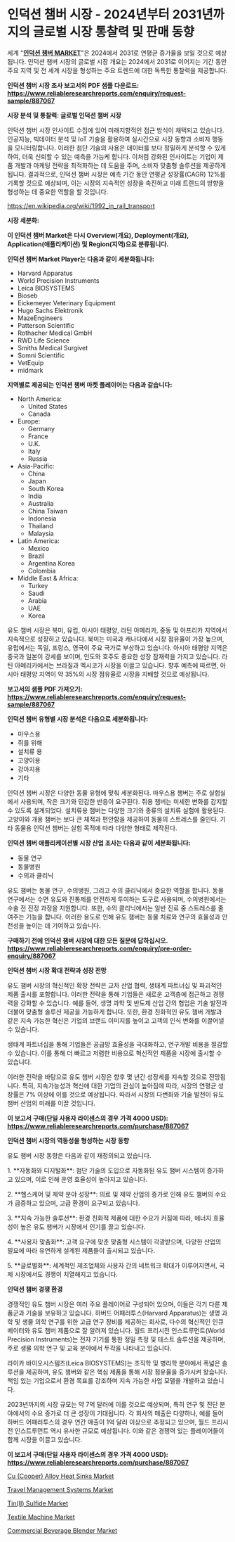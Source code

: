 <p><h1>인덕션 챔버 시장 - 2024년부터 2031년까지의 글로벌 시장 통찰력 및 판매 동향</h1></p><p>세계 "<strong><a href="https://www.reliableresearchreports.com/induction-chambers-r887067?utm_campaign=105&utm_medium=8&utm_source=Github&utm_content=ia&utm_term=22102024&utm_id=induction-chambers">인덕션 챔버 MARKET</a></strong>"은 2024에서 2031로 연평균 증가율을 보일 것으로 예상됩니다. 인덕션 챔버 시장의 글로벌 시장 개요는 2024에서 2031로 이어지는 기간 동안 주요 지역 및 전 세계 시장을 형성하는 주요 트렌드에 대한 독특한 통찰력을 제공합니다.</p>
<p><strong>인덕션 챔버 시장 조사 보고서의 PDF 샘플 다운로드: <a href="https://www.reliableresearchreports.com/enquiry/request-sample/887067?utm_campaign=105&utm_medium=8&utm_source=Github&utm_content=ia&utm_term=22102024&utm_id=induction-chambers">https://www.reliableresearchreports.com/enquiry/request-sample/887067</a></strong></p>
<p><strong>시장 분석 및 통찰력: 글로벌 인덕션 챔버 시장</strong></p>
<p><p>인덕션 챔버 시장 인사이트 수집에 있어 미래지향적인 접근 방식이 채택되고 있습니다. 인공지능, 빅데이터 분석 및 IoT 기술을 활용하여 실시간으로 시장 동향과 소비자 행동을 모니터링합니다. 이러한 첨단 기술의 사용은 데이터를 보다 정밀하게 분석할 수 있게 하여, 더욱 신뢰할 수 있는 예측을 가능케 합니다. 이처럼 강화된 인사이트는 기업이 제품 개발과 마케팅 전략을 최적화하는 데 도움을 주며, 소비자 맞춤형 솔루션을 제공하게 됩니다. 결과적으로, 인덕션 챔버 시장은 예측 기간 동안 연평균 성장률(CAGR) 12%를 기록할 것으로 예상되며, 이는 시장의 지속적인 성장을 촉진하고 미래 트렌드의 방향을 형성하는 데 중요한 역할을 할 것입니다.</p></p>
<p><a href="%7CAUTHORITHY_DOMAIN_URL%7C?utm_campaign=105&utm_medium=8&utm_source=Github&utm_content=ia&utm_term=22102024&utm_id=induction-chambers">https://en.wikipedia.org/wiki/1992_in_rail_transport</a></p>
<p><strong>시장 세분화:</strong></p>
<p><strong>이 인덕션 챔버 Market은 다시 Overview(개요), Deployment(개요), Application(애플리케이션) 및 Region(지역)으로 분류됩니다.</strong></p>
<p><strong>인덕션 챔버 Market Player는 다음과 같이 세분화됩니다:</strong></p>
<p><ul><li>Harvard Apparatus</li><li>World Precision Instruments</li><li>Leica BIOSYSTEMS</li><li>Bioseb</li><li>Eickemeyer Veterinary Equipment</li><li>Hugo Sachs Elektronik</li><li>MazeEngineers</li><li>Patterson Scientific</li><li>Rothacher Medical GmbH</li><li>RWD Life Science</li><li>Smiths Medical Surgivet</li><li>Somni Scientific</li><li>VetEquip</li><li>midmark</li></ul></p>
<p><strong>지역별로 제공되는 인덕션 챔버 마켓 플레이어는 다음과 같습니다:</strong></p>
<p><ul>
    <li>
        North America:
        <ul>
            <li>United States</li>
            <li>Canada</li>
        </ul>
    </li>
    <li>
        Europe:
        <ul>
            <li>Germany</li>
            <li>France</li>
            <li>U.K.</li>
            <li>Italy</li>
            <li>Russia</li>
        </ul>
    </li>
    <li>
        Asia-Pacific:
        <ul>
            <li>China</li>
            <li>Japan</li>
            <li>South Korea</li>
            <li>India</li>
            <li>Australia</li>
            <li>China Taiwan</li>
            <li>Indonesia</li>
            <li>Thailand</li>
            <li>Malaysia</li>
        </ul>
    </li>
    <li>
        Latin America:
        <ul>
            <li>Mexico</li>
            <li>Brazil</li>
            <li>Argentina Korea</li>
            <li>Colombia</li>
        </ul>
    </li>
    <li>
        Middle East & Africa:
        <ul>
            <li>Turkey</li>
            <li>Saudi</li>
            <li>Arabia</li>
            <li>UAE</li>
            <li>Korea</li>
        </ul>
    </li>
    </ul></p>
<p><p>유도 챔버 시장은 북미, 유럽, 아시아 태평양, 라틴 아메리카, 중동 및 아프리카 지역에서 지속적으로 성장하고 있습니다. 북미는 미국과 캐나다에서 시장 점유율이 가장 높으며, 유럽에서는 독일, 프랑스, 영국이 주요 국가로 부상하고 있습니다. 아시아 태평양 지역은 중국과 일본이 강세를 보이며, 인도와 호주도 중요한 성장 잠재력을 가지고 있습니다. 라틴 아메리카에서는 브라질과 멕시코가 시장을 이끌고 있습니다. 향후 예측에 따르면, 아시아 태평양 지역이 약 35%의 시장 점유율로 시장을 지배할 것으로 예상됩니다.</p></p>
<p><strong>보고서의 샘플 PDF 가져오기: <a href="https://www.reliableresearchreports.com/enquiry/request-sample/887067?utm_campaign=105&utm_medium=8&utm_source=Github&utm_content=ia&utm_term=22102024&utm_id=induction-chambers">https://www.reliableresearchreports.com/enquiry/request-sample/887067</a></strong></p>
<p><strong>인덕션 챔버 유형별 시장 분석은 다음으로 세분화됩니다:</strong></p>
<p><ul><li>마우스용</li><li>쥐를 위해</li><li>설치류 용</li><li>고양이용</li><li>강아지용</li><li>기타</li></ul></p>
<p><p>인덕션 챔버 시장은 다양한 동물 유형에 맞춰 세분화된다. 마우스용 챔버는 주로 실험실에서 사용되며, 작은 크기와 민감한 반응이 요구된다. 쥐용 챔버는 미세한 변화를 감지할 수 있도록 설계되었다. 설치류용 챔버는 다양한 크기와 종류의 설치류 실험에 활용된다. 고양이와 개용 챔버는 보다 큰 체적과 편안함을 제공하여 동물의 스트레스를 줄인다. 기타 동물용 인덕션 챔버는 실험 목적에 따라 다양한 형태로 제작된다.</p></p>
<p><strong>인덕션 챔버 애플리케이션별 시장 산업 조사는 다음과 같이 세분화됩니다:</strong></p>
<p><ul><li>동물 연구</li><li>동물병원</li><li>수의과 클리닉</li></ul></p>
<p><p>유도 챔버는 동물 연구, 수의병원, 그리고 수의 클리닉에서 중요한 역할을 합니다. 동물 연구에서는 수면 유도와 진통제를 안전하게 투여하는 도구로 사용되며, 수의병원에서는 수술 전 진정 과정을 지원합니다. 또한, 수의 클리닉에서는 일반 진료 중 스트레스를 줄여주는 기능을 합니다. 이러한 용도로 인해 유도 챔버는 동물 치료와 연구의 효율성과 안전성을 높이는 데 기여하고 있습니다.</p></p>
<p><strong>구매하기 전에 인덕션 챔버 시장에 대한 모든 질문에 답하십시오. <a href="https://www.reliableresearchreports.com/enquiry/pre-order-enquiry/887067?utm_campaign=105&utm_medium=8&utm_source=Github&utm_content=ia&utm_term=22102024&utm_id=induction-chambers">https://www.reliableresearchreports.com/enquiry/pre-order-enquiry/887067</a></strong></p>
<p><strong>인덕션 챔버 시장 확대 전략과 성장 전망</strong></p>
<p><p>유도 챔버 시장의 혁신적인 확장 전략은 교차 산업 협력, 생태계 파트너십 및 파괴적인 제품 출시를 포함합니다. 이러한 전략을 통해 기업들은 새로운 고객층에 접근하고 경쟁력을 강화할 수 있습니다. 예를 들어, 생명 과학 및 반도체 산업 간의 협업은 기술 발전과 더불어 맞춤형 솔루션 제공을 가능하게 합니다. 또한, 환경 친화적인 유도 챔버 개발과 같은 지속 가능한 혁신은 기업의 브랜드 이미지를 높이고 고객의 인식 변화를 이끌어낼 수 있습니다.</p><p>생태계 파트너십을 통해 기업들은 공급망 효율성을 극대화하고, 연구개발 비용을 절감할 수 있습니다. 이를 통해 더 빠르고 저렴한 비용으로 혁신적인 제품을 시장에 출시할 수 있습니다. </p><p>이러한 전략을 바탕으로 유도 챔버 시장은 향후 몇 년간 성장세를 지속할 것으로 전망됩니다. 특히, 지속가능성과 혁신에 대한 기업의 관심이 높아짐에 따라, 시장의 연평균 성장률은 7% 이상에 이를 것으로 예상됩니다. 따라서 시장의 다변화와 기술 발전이 유도 챔버 산업의 미래를 이끌 것입니다.</p></p>
<p><strong>이 보고서 구매(단일 사용자 라이센스의 경우 가격 4000 USD): <a href="https://www.reliableresearchreports.com/purchase/887067?utm_campaign=105&utm_medium=8&utm_source=Github&utm_content=ia&utm_term=22102024&utm_id=induction-chambers">https://www.reliableresearchreports.com/purchase/887067</a></strong></p>
<p><strong>인덕션 챔버 시장의 역동성을 형성하는 시장 동향</strong></p>
<p><p>유도 챔버 시장 동향은 다음과 같이 재정의되고 있습니다.</p><p>1. **자동화와 디지털화**: 첨단 기술의 도입으로 자동화된 유도 챔버 시스템이 증가하고 있으며, 이로 인해 운영 효율성이 높아지고 있습니다.</p><p>2. **헬스케어 및 제약 분야 성장**: 의료 및 제약 산업의 증가로 인해 유도 챔버의 수요가 급증하고 있으며, 고급 환경이 요구되고 있습니다.</p><p>3. **지속 가능한 솔루션**: 환경 친화적 제품에 대한 수요가 커짐에 따라, 에너지 효율성이 높은 유도 챔버가 시장에서 인기를 끌고 있습니다.</p><p>4. **사용자 맞춤화**: 고객 요구에 맞춘 맞춤형 시스템이 각광받으며, 다양한 산업의 필요에 따라 유연하게 설계된 제품들이 출시되고 있습니다.</p><p>5. **글로벌화**: 세계적인 제조업체와 사용자 간의 네트워크 확대가 이루어지면서, 국제 시장에서도 경쟁이 치열해지고 있습니다.</p></p>
<p><strong>인덕션 챔버 경쟁 환경</strong></p>
<p><p>경쟁적인 유도 챔버 시장은 여러 주요 플레이어로 구성되어 있으며, 이들은 각기 다른 제품군과 기술을 보유하고 있습니다. 하버드 어패러투스(Harvard Apparatus)는 생명 과학 및 생물 의학 연구를 위한 고급 연구 장비를 제공하는 회사로, 다수의 혁신적인 인큐베이터와 유도 챔버 제품으로 잘 알려져 있습니다. 월드 프리시전 인스트루먼트(World Precision Instruments)는 전자 기기를 통한 정밀 측정 및 테스트 솔루션을 제공하며, 주로 생물 의학 연구 및 교육 분야에서 두각을 나타내고 있습니다.</p><p>라이카 바이오시스템즈(Leica BIOSYSTEMS)는 조직학 및 병리학 분야에서 폭넓은 솔루션을 제공하며, 유도 챔버와 같은 핵심 제품을 통해 시장 점유율을 증가시켜 왔습니다. 책임 있는 기업으로서 환경 목표를 강조하며 지속 가능한 사업 모델을 개발하고 있습니다.</p><p>2023년까지의 시장 규모는 약 7억 달러에 이를 것으로 예상되며, 특히 연구 및 진단 분야에서의 수요 증가로 더 큰 성장이 기대됩니다. 각 회사의 매출은 다양하나, 예를 들어 하버드 어패러투스의 경우 연간 매출이 1억 달러 이상으로 추정되고 있으며, 월드 프리시전 인스트루먼트 역시 유사한 규모로 예상됩니다. 이와 같은 경쟁력 있는 플레이어들이 함께 시장을 이끌고 있습니다.</p></p>
<p><strong>이 보고서 구매(단일 사용자 라이센스의 경우 가격 4000 USD): <a href="https://www.reliableresearchreports.com/purchase/887067?utm_campaign=105&utm_medium=8&utm_source=Github&utm_content=ia&utm_term=22102024&utm_id=induction-chambers">https://www.reliableresearchreports.com/purchase/887067</a></strong></p>
<p><p><a href="https://github.com/JamesCox407/Market-Research-Report-List-1/blob/main/cu-cooper-alloy-heat-sinks-market.md?utm_campaign=105&utm_medium=8&utm_source=Github&utm_content=ia&utm_term=22102024&utm_id=induction-chambers">Cu (Cooper) Alloy Heat Sinks Market</a></p><p><a href="https://www.linkedin.com/pulse/travel-management-systems-market-navigating-challenges-unlocking-tc98f?utm_campaign=105&utm_medium=8&utm_source=Github&utm_content=ia&utm_term=22102024&utm_id=induction-chambers">Travel Management Systems Market</a></p><p><a href="https://github.com/NasrinKhan99/Market-Research-Report-List-1/blob/main/tinii-sulfide-market.md?utm_campaign=105&utm_medium=8&utm_source=Github&utm_content=ia&utm_term=22102024&utm_id=induction-chambers">Tin(II) Sulfide Market</a></p><p><a href="https://issuu.com/reportprime-2/docs/textile-machine-market-size-2030.pp_0afb055114d8c7?utm_campaign=105&utm_medium=8&utm_source=Github&utm_content=ia&utm_term=22102024&utm_id=induction-chambers">Textile Machine Market</a></p><p><a href="https://issuu.com/reportprime-2/docs/commercial-beverage-blender-market-_2d866bacb41048?utm_campaign=105&utm_medium=8&utm_source=Github&utm_content=ia&utm_term=22102024&utm_id=induction-chambers">Commercial Beverage Blender Market</a></p></p>